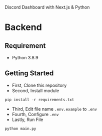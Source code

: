 Discord Dashboard with Next.js & Python

# Backend

## Requirement

- Python 3.8.9

## Getting Started

- First, Clone this repository
- Second, Install module

```
pip install -r requirements.txt
```

- Third, Edit file name `.env.example` to `.env`
- Fourth, Configure `.env`
- Lastly, Run File

```
python main.py
```
